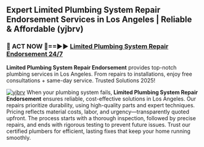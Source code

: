 ## Expert Limited Plumbing System Repair Endorsement Services in Los Angeles | Reliable & Affordable (yjbrv)  

<h3>🚿 ACT NOW 🌟==►► <a href="https://tinyurl.com/2ne6vx2x" rel="nofollow">Limited Plumbing System Repair Endorsement 24/7</a></h3>

**Limited Plumbing System Repair Endorsement** provides top-notch plumbing services in Los Angeles. From repairs to installations, enjoy free consultations + same-day service. Trusted Solutions 2025!

[![yjbrv](https://i.imgur.com/4PFF4AK.jpeg)](https://tinyurl.com/2ne6vx2x)
When your plumbing system fails, **Limited Plumbing System Repair Endorsement** ensures reliable, cost-effective solutions in Los Angeles. Our repairs prioritize durability, using high-quality parts and expert techniques. Pricing reflects material costs, labor, and urgency—transparently quoted upfront. The process starts with a thorough inspection, followed by precise repairs, and ends with rigorous testing to prevent future issues. Trust our certified plumbers for efficient, lasting fixes that keep your home running smoothly.